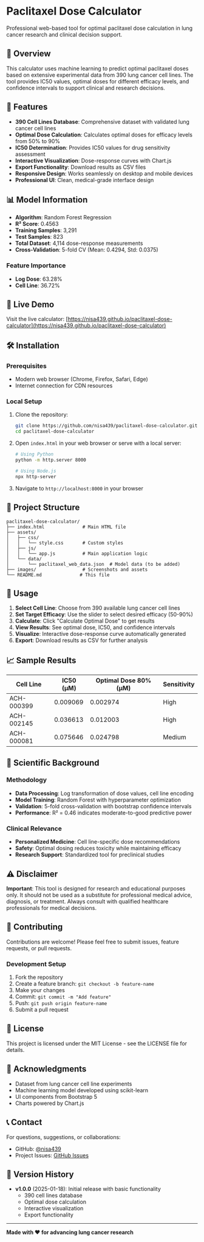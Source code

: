 # Paclitaxel Dose Calculator

Professional web-based tool for optimal paclitaxel dose calculation in lung cancer research and clinical decision support.

## 🎯 Overview

This calculator uses machine learning to predict optimal paclitaxel doses based on extensive experimental data from 390 lung cancer cell lines. The tool provides IC50 values, optimal doses for different efficacy levels, and confidence intervals to support clinical and research decisions.

## 🔬 Features

- **390 Cell Lines Database**: Comprehensive dataset with validated lung cancer cell lines
- **Optimal Dose Calculation**: Calculates optimal doses for efficacy levels from 50% to 90%
- **IC50 Determination**: Provides IC50 values for drug sensitivity assessment
- **Interactive Visualization**: Dose-response curves with Chart.js
- **Export Functionality**: Download results as CSV files
- **Responsive Design**: Works seamlessly on desktop and mobile devices
- **Professional UI**: Clean, medical-grade interface design

## 📊 Model Information

- **Algorithm**: Random Forest Regression
- **R² Score**: 0.4563
- **Training Samples**: 3,291
- **Test Samples**: 823
- **Total Dataset**: 4,114 dose-response measurements
- **Cross-Validation**: 5-fold CV (Mean: 0.4294, Std: 0.0375)

### Feature Importance
- **Log Dose**: 63.28%
- **Cell Line**: 36.72%

## 🚀 Live Demo

Visit the live calculator: [https://nisa439.github.io/paclitaxel-dose-calculator](https://nisa439.github.io/paclitaxel-dose-calculator)

## 🛠️ Installation

### Prerequisites
- Modern web browser (Chrome, Firefox, Safari, Edge)
- Internet connection for CDN resources

### Local Setup
1. Clone the repository:
   ```bash
   git clone https://github.com/nisa439/paclitaxel-dose-calculator.git
   cd paclitaxel-dose-calculator
   ```

2. Open `index.html` in your web browser or serve with a local server:
   ```bash
   # Using Python
   python -m http.server 8000
   
   # Using Node.js
   npx http-server
   ```

3. Navigate to `http://localhost:8000` in your browser

## 📁 Project Structure

```
paclitaxel-dose-calculator/
├── index.html              # Main HTML file
├── assets/
│   ├── css/
│   │   └── style.css       # Custom styles
│   ├── js/
│   │   └── app.js          # Main application logic
│   └── data/
│       └── paclitaxel_web_data.json  # Model data (to be added)
├── images/                 # Screenshots and assets
└── README.md              # This file
```

## 🔧 Usage

1. **Select Cell Line**: Choose from 390 available lung cancer cell lines
2. **Set Target Efficacy**: Use the slider to select desired efficacy (50-90%)
3. **Calculate**: Click "Calculate Optimal Dose" to get results
4. **View Results**: See optimal dose, IC50, and confidence intervals
5. **Visualize**: Interactive dose-response curve automatically generated
6. **Export**: Download results as CSV for further analysis

## 📈 Sample Results

| Cell Line | IC50 (µM) | Optimal Dose 80% (µM) | Sensitivity |
|-----------|-----------|----------------------|-------------|
| ACH-000399 | 0.009069 | 0.002974 | High |
| ACH-002145 | 0.036613 | 0.012003 | High |
| ACH-000081 | 0.075646 | 0.024798 | Medium |

## 🔬 Scientific Background

### Methodology
- **Data Processing**: Log transformation of dose values, cell line encoding
- **Model Training**: Random Forest with hyperparameter optimization
- **Validation**: 5-fold cross-validation with bootstrap confidence intervals
- **Performance**: R² = 0.46 indicates moderate-to-good predictive power

### Clinical Relevance
- **Personalized Medicine**: Cell line-specific dose recommendations
- **Safety**: Optimal dosing reduces toxicity while maintaining efficacy
- **Research Support**: Standardized tool for preclinical studies

## ⚠️ Disclaimer

**Important**: This tool is designed for research and educational purposes only. It should not be used as a substitute for professional medical advice, diagnosis, or treatment. Always consult with qualified healthcare professionals for medical decisions.

## 🤝 Contributing

Contributions are welcome! Please feel free to submit issues, feature requests, or pull requests.

### Development Setup
1. Fork the repository
2. Create a feature branch: `git checkout -b feature-name`
3. Make your changes
4. Commit: `git commit -m "Add feature"`
5. Push: `git push origin feature-name`
6. Submit a pull request

## 📜 License

This project is licensed under the MIT License - see the LICENSE file for details.

## 🙏 Acknowledgments

- Dataset from lung cancer cell line experiments
- Machine learning model developed using scikit-learn
- UI components from Bootstrap 5
- Charts powered by Chart.js

## 📞 Contact

For questions, suggestions, or collaborations:
- GitHub: [@nisa439](https://github.com/nisa439)
- Project Issues: [GitHub Issues](https://github.com/nisa439/paclitaxel-dose-calculator/issues)

## 🔄 Version History

- **v1.0.0** (2025-01-18): Initial release with basic functionality
  - 390 cell lines database
  - Optimal dose calculation
  - Interactive visualization
  - Export functionality

---

**Made with ❤️ for advancing lung cancer research**